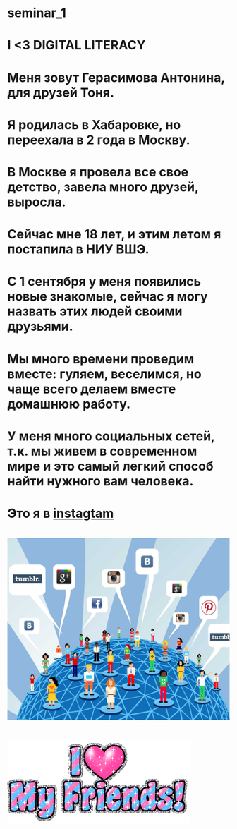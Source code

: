 # seminar_1
# I <3 DIGITAL LITERACY
# Меня зовут Герасимова Антонина, для друзей Тоня.
# Я родилась в Хабаровке, но переехала в 2 года в Москву.
# В Москве я провела все свое детство, завела много друзей, выросла.
# Сейчас мне 18 лет, и этим летом я постапила в НИУ ВШЭ.
# С 1 сентября у меня появились новые знакомые, сейчас я могу назвать этих людей своими друзьями.
# Мы много времени проведим вместе: гуляем, веселимся, но чаще всего делаем вместе домашнюю работу.
# У меня много социальных сетей, т.к. мы живем в современном мире и это самый легкий способ найти нужного вам человека.
# Это я в [instagtam](https://www.instagram.com/_gerasimova/)
# ![alt-текст](https://github.com/gerasimovaantoninaivanovna/seminar_1/blob/patch-1/(1).jpg)
# ![alt-текст](https://github.com/gerasimovaantoninaivanovna/seminar_1/blob/patch-1/65912-I-Love-My-Friends.gif)

